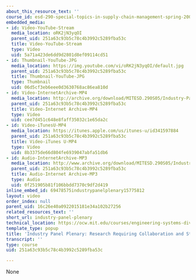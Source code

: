 ```yaml
---
about_this_resource_text: ''
course_id: esd-290-special-topics-in-supply-chain-management-spring-2005
embedded_media:
- id: Video-YouTube-Stream
  media_location: oRK2jN3yqOI
  parent_uid: 251a63c93b5c78c4b3992c5289fba53c
  title: Video-YouTube-Stream
  type: Video
  uid: 5a71a423de6dd9d2801d8ef09114cd51
- id: Thumbnail-YouTube-JPG
  media_location: https://img.youtube.com/vi/oRK2jN3yqOI/default.jpg
  parent_uid: 251a63c93b5c78c4b3992c5289fba53c
  title: Thumbnail-YouTube-JPG
  type: Thumbnail
  uid: 06d5cf3eb6eee0d3630768ac86ea810d
- id: Video-InternetArchive-MP4
  media_location: http://archive.org/download/MITESD.290S05/Industry-Panel_Plenary_Research-220k.mp4
  parent_uid: 251a63c93b5c78c4b3992c5289fba53c
  title: Video-Internet Archive-MP4
  type: Video
  uid: cee7d451c648e8faff35032c1e65da2c
- id: Video-iTunesU-MP4
  media_location: https://itunes.apple.com/us/itunes-u/id341597884
  parent_uid: 251a63c93b5c78c4b3992c5289fba53c
  title: Video-iTunes U-MP4
  type: Video
  uid: 8b3375de66d804fe6939047abfa51db6
- id: Audio-InternetArchive-MP3
  media_location: http://www.archive.org/download/MITESD.290S05/Industry-Panel_Plenary_Research.mp3
  parent_uid: 251a63c93b5c78c4b3992c5289fba53c
  title: Audio-Internet Archive-MP3
  type: Audio
  uid: 0f251905b81f106bbdd7370c9df2d419
inline_embed_id: 69478575industrypanelplenary15775812
layout: video
order_index: null
parent_uid: 16c26e40a0922015181e34a102b27256
related_resources_text: ''
short_url: industry-panel-plenary
technical_location: https://ocw.mit.edu/courses/engineering-systems-division/esd-290-special-topics-in-supply-chain-management-spring-2005/conference-videos/industry-panel-plenary
template_type: popup
title: 'Industry Panel Plenary: Research Requiring Collaboration and Standardization'
transcript: ''
type: course
uid: 251a63c93b5c78c4b3992c5289fba53c

---
```

None